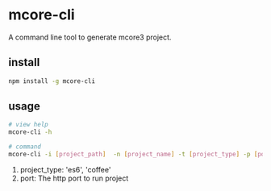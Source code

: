 # mcore-cli
A command line tool to generate mcore3 project.

## install
```bash
npm install -g mcore-cli
```

## usage

```bash
# view help
mcore-cli -h

# command
mcore-cli -i [project_path]  -n [project_name] -t [project_type] -p [port]
```

1. project_type: 'es6', 'coffee'
2. port:  The http port to run project
